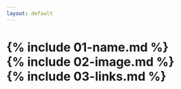 ```yaml
---
layout: default
---
```

{% include 01-name.md %}
<br>
{% include 02-image.md %}
<br>
{% include 03-links.md %}
=======


